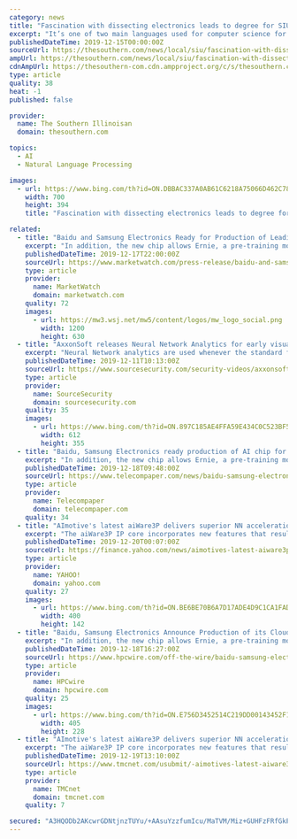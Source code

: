 ```yaml
---
category: news
title: "Fascination with dissecting electronics leads to degree for SIU Carbondale graduate"
excerpt: "It’s one of two main languages used for computer science for his project that involved Speech Recognition, Natural Language Processing, and building an application with a Neural Machine translation backend that converts speech and text from English to Spanish. Bickham noted that students have numerous opportunities to utilize faculty and the ..."
publishedDateTime: 2019-12-15T00:00:00Z
sourceUrl: https://thesouthern.com/news/local/siu/fascination-with-dissecting-electronics-leads-to-degree-for-siu-carbondale/article_d61138f9-2543-5120-82d6-cc46f8596a1c.html
ampUrl: https://thesouthern.com/news/local/siu/fascination-with-dissecting-electronics-leads-to-degree-for-siu-carbondale/article_d61138f9-2543-5120-82d6-cc46f8596a1c.amp.html
cdnAmpUrl: https://thesouthern-com.cdn.ampproject.org/c/s/thesouthern.com/news/local/siu/fascination-with-dissecting-electronics-leads-to-degree-for-siu-carbondale/article_d61138f9-2543-5120-82d6-cc46f8596a1c.amp.html
type: article
quality: 38
heat: -1
published: false

provider:
  name: The Southern Illinoisan
  domain: thesouthern.com

topics:
  - AI
  - Natural Language Processing

images:
  - url: https://www.bing.com/th?id=ON.DBBAC337A0AB61C6218A75066D462C78
    width: 700
    height: 394
    title: "Fascination with dissecting electronics leads to degree for SIU Carbondale graduate"

related:
  - title: "Baidu and Samsung Electronics Ready for Production of Leading-Edge AI Chip for Early Next Year"
    excerpt: "In addition, the new chip allows Ernie, a pre-training model for natural language processing, to inference at three times faster than that of conventional GPU/FPGA-accelerating model. Leveraging the chip’s limit-pushing computing power and power efficiency, Baidu can effectively support a wide variety of functions including large-scale AI ..."
    publishedDateTime: 2019-12-17T22:00:00Z
    sourceUrl: https://www.marketwatch.com/press-release/baidu-and-samsung-electronics-ready-for-production-of-leading-edge-ai-chip-for-early-next-year-2019-12-17
    type: article
    provider:
      name: MarketWatch
      domain: marketwatch.com
    quality: 72
    images:
      - url: https://mw3.wsj.net/mw5/content/logos/mw_logo_social.png
        width: 1200
        height: 630
  - title: "AxxonSoft releases Neural Network Analytics for early visual detection of fires"
    excerpt: "Neural Network analytics are used whenever the standard fire alarm sensors are ineffective. The artificial neural network for better for insights about what’s happening and being recorded. Deep learning technique that draws on the way networks of neurons in the brain adapt to new information is a new milestone of video surveillance systems."
    publishedDateTime: 2019-12-11T10:13:00Z
    sourceUrl: https://www.sourcesecurity.com/security-videos/axxonsoft-releases-neural-network-analytics-for-early-visual-detection-of-fires.html
    type: article
    provider:
      name: SourceSecurity
      domain: sourcesecurity.com
    quality: 35
    images:
      - url: https://www.bing.com/th?id=ON.897C185AE4FFA59E434C0C523BF56951
        width: 612
        height: 355
  - title: "Baidu, Samsung Electronics ready production of AI chip for early 2020"
    excerpt: "In addition, the new chip allows Ernie, a pre-training model for natural language processing, to inference at three times faster than that of conventional GPU/FPGA-accelerating model. Leveraging the chip’s limit-pushing computing power and power efficiency, Baidu can effectively support a wide variety of functions including large-scale AI ..."
    publishedDateTime: 2019-12-18T09:48:00Z
    sourceUrl: https://www.telecompaper.com/news/baidu-samsung-electronics-ready-for-production-of-ai-chip-for-early-2020--1320411
    type: article
    provider:
      name: Telecompaper
      domain: telecompaper.com
    quality: 34
  - title: "AImotive's latest aiWare3P delivers superior NN acceleration for production L2-L3 automotive AI"
    excerpt: "The aiWare3P IP core incorporates new features that result in significantly improved performance, lower power consumption, greater host CPU offload and simpler layout for larger chip designs. \"Our production-ready aiWare3P release brings together everything we know about accelerating neural networks for vision-based automotive AI inference ..."
    publishedDateTime: 2019-12-20T00:07:00Z
    sourceUrl: https://finance.yahoo.com/news/aimotives-latest-aiware3p-delivers-superior-130000725.html
    type: article
    provider:
      name: YAHOO!
      domain: yahoo.com
    quality: 27
    images:
      - url: https://www.bing.com/th?id=ON.BE6BE70B6A7D17ADE4D9C1CA1FADBABF
        width: 400
        height: 142
  - title: "Baidu, Samsung Electronics Announce Production of its Cloud-to-Edge AI Accelerator to Start Early 2020"
    excerpt: "In addition, the new chip allows Ernie, a pre-training model for natural language processing, to infer three times faster than the conventional GPU/FPGA-accelerating model. Leveraging the chip’s limit-pushing computing power and power efficiency, Baidu can effectively support a wide variety of functions including large-scale AI workloads ..."
    publishedDateTime: 2019-12-18T16:27:00Z
    sourceUrl: https://www.hpcwire.com/off-the-wire/baidu-samsung-electronics-announce-production-of-its-cloud-to-edge-ai-accelerator-to-start-early-2020/
    type: article
    provider:
      name: HPCwire
      domain: hpcwire.com
    quality: 25
    images:
      - url: https://www.bing.com/th?id=ON.E756D3452514C219DD00143452F1E4C2
        width: 405
        height: 228
  - title: "AImotive's latest aiWare3P delivers superior NN acceleration for production L2-L3 automotive AI"
    excerpt: "The aiWare3P IP core incorporates new features that result in significantly improved performance, lower power consumption, greater host CPU offload and simpler layout for larger chip designs. \"Our production-ready aiWare3P release brings together everything we know about accelerating neural networks for vision-based automotive AI inference ..."
    publishedDateTime: 2019-12-19T13:10:00Z
    sourceUrl: https://www.tmcnet.com/usubmit/-aimotives-latest-aiware3p-delivers-superior-nn-acceleration-production-/2019/12/19/9072480.htm
    type: article
    provider:
      name: TMCnet
      domain: tmcnet.com
    quality: 7

secured: "A3HQODb2AKcwrGDNtjnzTUYu/+AAsuYzzfumIcu/MaTVM/Miz+GUHFzFRfGkPaM0EKTkZF2A3N2aFEd7qhp4CK89iPwBIFzGEENISjcNGUaQhLT29g/8gAKAXXUkNUuiGxAg4UXlQocHmK4BJSe0f3i+AUH6CqK0No1x6IrhsR7sJep+sn8TKOpkiGbsPd6+jwXUGr9GF2egAOTO1QYgCxyy1vuySsp3liCXTsaxJnYiiChszGvP7fL73uSjuzmuuEM3nzg1LrMlum6oCLLb0Q==;WzQHbha6/s20cpDkeHrSeA=="
---
```


